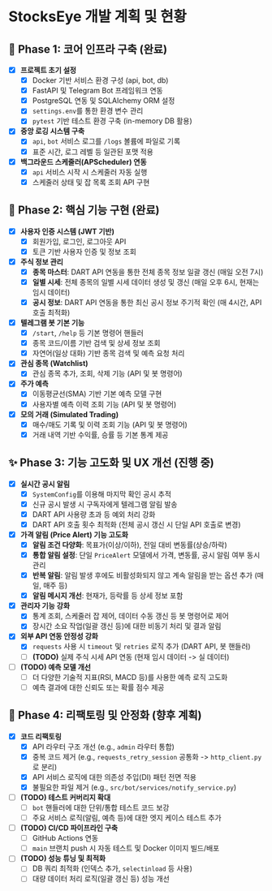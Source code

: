 # StocksEye 개발 계획 및 현황

## 🎯 Phase 1: 코어 인프라 구축 (완료)

-   [x] **프로젝트 초기 설정**
    -   [x] Docker 기반 서비스 환경 구성 (api, bot, db)
    -   [x] FastAPI 및 Telegram Bot 프레임워크 연동
    -   [x] PostgreSQL 연동 및 SQLAlchemy ORM 설정
    -   [x] `settings.env`를 통한 환경 변수 관리
    -   [x] `pytest` 기반 테스트 환경 구축 (in-memory DB 활용)
-   [x] **중앙 로깅 시스템 구축**
    -   [x] `api`, `bot` 서비스 로그를 `/logs` 볼륨에 파일로 기록
    -   [x] 표준 시간, 로그 레벨 등 일관된 포맷 적용
-   [x] **백그라운드 스케줄러(APScheduler) 연동**
    -   [x] `api` 서비스 시작 시 스케줄러 자동 실행
    -   [x] 스케줄러 상태 및 잡 목록 조회 API 구현

## 🚀 Phase 2: 핵심 기능 구현 (완료)

-   [x] **사용자 인증 시스템 (JWT 기반)**
    -   [x] 회원가입, 로그인, 로그아웃 API
    -   [x] 토큰 기반 사용자 인증 및 정보 조회
-   [x] **주식 정보 관리**
    -   [x] **종목 마스터**: DART API 연동을 통한 전체 종목 정보 일괄 갱신 (매일 오전 7시)
    -   [x] **일별 시세**: 전체 종목의 일별 시세 데이터 생성 및 갱신 (매일 오후 6시, 현재는 임시 데이터)
    -   [x] **공시 정보**: DART API 연동을 통한 최신 공시 정보 주기적 확인 (매 4시간, API 호출 최적화)
-   [x] **텔레그램 봇 기본 기능**
    -   [x] `/start`, `/help` 등 기본 명령어 핸들러
    -   [x] 종목 코드/이름 기반 검색 및 상세 정보 조회
    -   [x] 자연어(일상 대화) 기반 종목 검색 및 예측 요청 처리
-   [x] **관심 종목 (Watchlist)**
    -   [x] 관심 종목 추가, 조회, 삭제 기능 (API 및 봇 명령어)
-   [x] **주가 예측**
    -   [x] 이동평균선(SMA) 기반 기본 예측 모델 구현
    -   [x] 사용자별 예측 이력 조회 기능 (API 및 봇 명령어)
-   [x] **모의 거래 (Simulated Trading)**
    -   [x] 매수/매도 기록 및 이력 조회 기능 (API 및 봇 명령어)
    -   [x] 거래 내역 기반 수익률, 승률 등 기본 통계 제공

## ✨ Phase 3: 기능 고도화 및 UX 개선 (진행 중)

-   [x] **실시간 공시 알림**
    -   [x] `SystemConfig`를 이용해 마지막 확인 공시 추적
    -   [x] 신규 공시 발생 시 구독자에게 텔레그램 알림 발송
    -   [x] DART API 사용량 초과 등 예외 처리 강화
    -   [x] DART API 호출 횟수 최적화 (전체 공시 갱신 시 단일 API 호출로 변경)
-   [x] **가격 알림 (Price Alert) 기능 고도화**
    -   [x] **알림 조건 다양화**: 목표가(이상/이하), 전일 대비 변동률(상승/하락)
    -   [x] **통합 알림 설정**: 단일 `PriceAlert` 모델에서 가격, 변동률, 공시 알림 여부 동시 관리
    -   [x] **반복 알림**: 알림 발생 후에도 비활성화되지 않고 계속 알림을 받는 옵션 추가 (매일, 매주 등)
    -   [x] **알림 메시지 개선**: 현재가, 등락률 등 상세 정보 포함
-   [x] **관리자 기능 강화**
    -   [x] 통계 조회, 스케줄러 잡 제어, 데이터 수동 갱신 등 봇 명령어로 제어
    -   [x] 장시간 소요 작업(일괄 갱신 등)에 대한 비동기 처리 및 결과 알림
-   [x] **외부 API 연동 안정성 강화**
    -   [x] `requests` 사용 시 `timeout` 및 `retries` 로직 추가 (DART API, 봇 핸들러)
    -   [ ] **(TODO)** 실제 주식 시세 API 연동 (현재 임시 데이터 -> 실 데이터)
-   [ ] **(TODO) 예측 모델 개선**
    -   [ ] 더 다양한 기술적 지표(RSI, MACD 등)를 사용한 예측 로직 고도화
    -   [ ] 예측 결과에 대한 신뢰도 또는 확률 점수 제공

## 🔧 Phase 4: 리팩토링 및 안정화 (향후 계획)

-   [x] **코드 리팩토링**
    -   [x] API 라우터 구조 개선 (e.g., `admin` 라우터 통합)
    -   [x] 중복 코드 제거 (e.g., `requests_retry_session` 공통화 -> `http_client.py`로 분리)
    -   [x] API 서비스 로직에 대한 의존성 주입(DI) 패턴 전면 적용
    -   [x] 불필요한 파일 제거 (e.g., `src/bot/services/notify_service.py`)
-   [ ] **(TODO) 테스트 커버리지 확대**
    -   [ ] `bot` 핸들러에 대한 단위/통합 테스트 코드 보강
    -   [ ] 주요 서비스 로직(알림, 예측 등)에 대한 엣지 케이스 테스트 추가
-   [ ] **(TODO) CI/CD 파이프라인 구축**
    -   [ ] GitHub Actions 연동
    -   [ ] `main` 브랜치 push 시 자동 테스트 및 Docker 이미지 빌드/배포
-   [ ] **(TODO) 성능 튜닝 및 최적화**
    -   [ ] DB 쿼리 최적화 (인덱스 추가, `selectinload` 등 사용)
    -   [ ] 대량 데이터 처리 로직(일괄 갱신 등) 성능 개선
